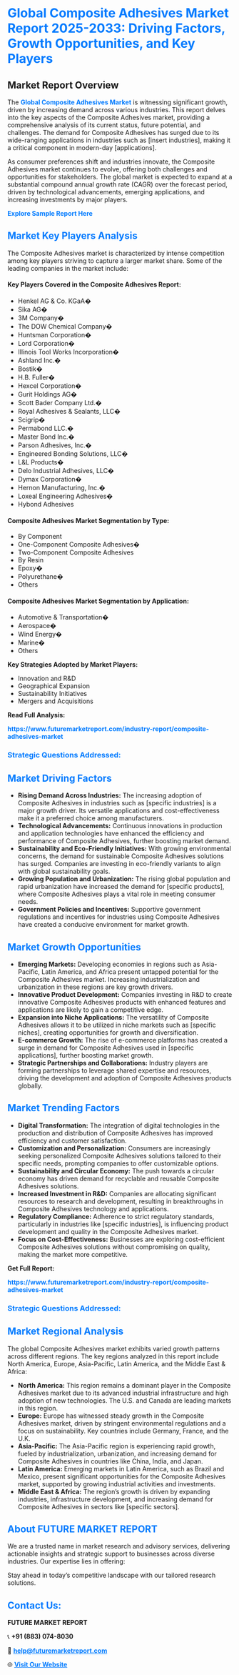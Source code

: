 <h1 style="color: #007BFF;">Global Composite Adhesives Market Report 2025-2033: Driving Factors, Growth Opportunities, and Key Players</h1>

<section id="overview">
<h2>Market Report Overview</h2>
<p>The <a href="https://www.futuremarketreport.com/industry-report/composite-adhesives-market" style="color: #007BFF; text-decoration: none;"><strong>Global Composite Adhesives Market</strong></a> is witnessing significant growth, driven by increasing demand across various industries. This report delves into the key aspects of the Composite Adhesives market, providing a comprehensive analysis of its current status, future potential, and challenges. The demand for Composite Adhesives has surged due to its wide-ranging applications in industries such as [insert industries], making it a critical component in modern-day [applications].</p>
<p>As consumer preferences shift and industries innovate, the Composite Adhesives market continues to evolve, offering both challenges and opportunities for stakeholders. The global market is expected to expand at a substantial compound annual growth rate (CAGR) over the forecast period, driven by technological advancements, emerging applications, and increasing investments by major players.</p>
</section>

<section id="overview">
<p><a href="https://www.futuremarketreport.com/request-sample/reportId=106804" style="color: #007BFF; text-decoration: none;"><strong>Explore Sample Report Here</strong></a></p>
</section>

<section id="key-players">
<h2 style="color: #007BFF;">Market Key Players Analysis</h2>
<p>The Composite Adhesives market is characterized by intense competition among key players striving to capture a larger market share. Some of the leading companies in the market include:</p>
<h4>Key Players Covered in the Composite Adhesives Report:</h4>
<ul><li>Henkel AG &amp; Co. KGaA�</li><li>Sika AG�</li><li>3M Company�</li><li>The DOW Chemical Company�</li><li>Huntsman Corporation�</li><li>Lord Corporation�</li><li>Illinois Tool Works Incorporation�</li><li>Ashland Inc.�</li><li>Bostik�</li><li>H.B. Fuller�</li><li>Hexcel Corporation�</li><li>Gurit Holdings AG�</li><li>Scott Bader Company Ltd.�</li><li>Royal Adhesives &amp; Sealants, LLC�</li><li>Scigrip�</li><li>Permabond LLC.�</li><li>Master Bond Inc.�</li><li>Parson Adhesives, Inc.�</li><li>Engineered Bonding Solutions, LLC�</li><li>L&amp;L Products�</li><li>Delo Industrial Adhesives, LLC�</li><li>Dymax Corporation�</li><li>Hernon Manufacturing, Inc.�</li><li>Loxeal Engineering Adhesives�</li><li>Hybond Adhesives</li></ul>
<h4>Composite Adhesives Market Segmentation by Type:</h4>
<ul><li>By Component</li><li>One-Component Composite Adhesives�</li><li>Two-Component Composite Adhesives</li><li>By Resin</li><li>Epoxy�</li><li>Polyurethane�</li><li>Others</li></ul>

<h4>Composite Adhesives Market Segmentation by Application:</h4>
<ul><li>Automotive &amp; Transportation�</li><li>Aerospace�</li><li>Wind Energy�</li><li>Marine�</li><li>Others</li></ul>
<p><strong>Key Strategies Adopted by Market Players:</strong></p>
<ul>
<li>Innovation and R&D</li>
<li>Geographical Expansion</li>
<li>Sustainability Initiatives</li>
<li>Mergers and Acquisitions</li>
</ul>
</section>

<section>
<p><strong>Read Full Analysis: </strong></p><a href="https://www.futuremarketreport.com/industry-report/composite-adhesives-market" style="color: #007BFF; text-decoration: none;"><strong>https://www.futuremarketreport.com/industry-report/composite-adhesives-market</strong></a>
<h3 style="color: #007BFF;">Strategic Questions Addressed:</h3>
</section>

<section id="driving-factors">
<h2 style="color: #007BFF;">Market Driving Factors</h2>
<ul>
<li><strong>Rising Demand Across Industries:</strong> The increasing adoption of Composite Adhesives in industries such as [specific industries] is a major growth driver. Its versatile applications and cost-effectiveness make it a preferred choice among manufacturers.</li>
<li><strong>Technological Advancements:</strong> Continuous innovations in production and application technologies have enhanced the efficiency and performance of Composite Adhesives, further boosting market demand.</li>
<li><strong>Sustainability and Eco-Friendly Initiatives:</strong> With growing environmental concerns, the demand for sustainable Composite Adhesives solutions has surged. Companies are investing in eco-friendly variants to align with global sustainability goals.</li>
<li><strong>Growing Population and Urbanization:</strong> The rising global population and rapid urbanization have increased the demand for [specific products], where Composite Adhesives plays a vital role in meeting consumer needs.</li>
<li><strong>Government Policies and Incentives:</strong> Supportive government regulations and incentives for industries using Composite Adhesives have created a conducive environment for market growth.</li>
</ul>
</section>

<section id="growth-opportunities">
<h2 style="color: #007BFF;">Market Growth Opportunities</h2>
<ul>
<li><strong>Emerging Markets:</strong> Developing economies in regions such as Asia-Pacific, Latin America, and Africa present untapped potential for the Composite Adhesives market. Increasing industrialization and urbanization in these regions are key growth drivers.</li>
<li><strong>Innovative Product Development:</strong> Companies investing in R&D to create innovative Composite Adhesives products with enhanced features and applications are likely to gain a competitive edge.</li>
<li><strong>Expansion into Niche Applications:</strong> The versatility of Composite Adhesives allows it to be utilized in niche markets such as [specific niches], creating opportunities for growth and diversification.</li>
<li><strong>E-commerce Growth:</strong> The rise of e-commerce platforms has created a surge in demand for Composite Adhesives used in [specific applications], further boosting market growth.</li>
<li><strong>Strategic Partnerships and Collaborations:</strong> Industry players are forming partnerships to leverage shared expertise and resources, driving the development and adoption of Composite Adhesives products globally.</li>
</ul>
</section>

<section id="trending-factors">
<h2 style="color: #007BFF;">Market Trending Factors</h2>
<ul>
<li><strong>Digital Transformation:</strong> The integration of digital technologies in the production and distribution of Composite Adhesives has improved efficiency and customer satisfaction.</li>
<li><strong>Customization and Personalization:</strong> Consumers are increasingly seeking personalized Composite Adhesives solutions tailored to their specific needs, prompting companies to offer customizable options.</li>
<li><strong>Sustainability and Circular Economy:</strong> The push towards a circular economy has driven demand for recyclable and reusable Composite Adhesives solutions.</li>
<li><strong>Increased Investment in R&D:</strong> Companies are allocating significant resources to research and development, resulting in breakthroughs in Composite Adhesives technology and applications.</li>
<li><strong>Regulatory Compliance:</strong> Adherence to strict regulatory standards, particularly in industries like [specific industries], is influencing product development and quality in the Composite Adhesives market.</li>
<li><strong>Focus on Cost-Effectiveness:</strong> Businesses are exploring cost-efficient Composite Adhesives solutions without compromising on quality, making the market more competitive.</li>
</ul>
</section>

<section>
<p><strong>Get Full Report: </strong></p><a href="https://www.futuremarketreport.com/industry-report/composite-adhesives-market" style="color: #007BFF; text-decoration: none;"><strong>https://www.futuremarketreport.com/industry-report/composite-adhesives-market</strong></a>
<h3 style="color: #007BFF;">Strategic Questions Addressed:</h3>
</section>


<section id="regional-analysis">
<h2 style="color: #007BFF;">Market Regional Analysis</h2>
<p>The global Composite Adhesives market exhibits varied growth patterns across different regions. The key regions analyzed in this report include North America, Europe, Asia-Pacific, Latin America, and the Middle East & Africa:</p>
<ul>
<li><strong>North America:</strong> This region remains a dominant player in the Composite Adhesives market due to its advanced industrial infrastructure and high adoption of new technologies. The U.S. and Canada are leading markets in this region.</li>
<li><strong>Europe:</strong> Europe has witnessed steady growth in the Composite Adhesives market, driven by stringent environmental regulations and a focus on sustainability. Key countries include Germany, France, and the U.K.</li>
<li><strong>Asia-Pacific:</strong> The Asia-Pacific region is experiencing rapid growth, fueled by industrialization, urbanization, and increasing demand for Composite Adhesives in countries like China, India, and Japan.</li>
<li><strong>Latin America:</strong> Emerging markets in Latin America, such as Brazil and Mexico, present significant opportunities for the Composite Adhesives market, supported by growing industrial activities and investments.</li>
<li><strong>Middle East & Africa:</strong> The region’s growth is driven by expanding industries, infrastructure development, and increasing demand for Composite Adhesives in sectors like [specific sectors].</li>
</ul>
</section>

<footer>
<h2 style="color: #007BFF;">About FUTURE MARKET REPORT</h2>
<p>We are a trusted name in market research and advisory services, delivering actionable insights and strategic support to businesses across diverse industries. Our expertise lies in offering:</p>

<p>Stay ahead in today’s competitive landscape with our tailored research solutions.</p>

<h2 style="color: #007BFF;">Contact Us:</h2>
<p><strong>FUTURE MARKET REPORT</strong></p>
<p>📞 <strong>+91 (883) 074-8030</strong></p>
<p>📧 <strong><a href="mailto:help@futuremarketreport.com" style="color: #007BFF;">help@futuremarketreport.com</a></strong></p>
<p>🌐 <strong><a href="https://www.futuremarketreport.com/" style="color: #007BFF;">Visit Our Website</a></strong></p>
</footer>